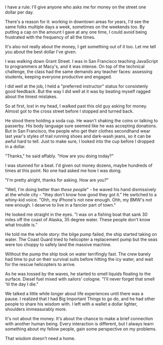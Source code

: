 I have a rule: I'll give anyone who asks me for money on the street one dollar per day.

There's a reason for it: working in downtown areas for years, I'd see the same folks multiple days a week, sometimes on the weekends too. By putting a cap on the amount I gave at any one time, I could avoid being frustrated with the frequency of all the times.

It's also not really about the money, I get something out of it too. Let me tell you about the best dollar I've given.

I was walking down Grant Street. I was in San Francisco teaching JavaScript to programmers at Macy's, and it was intense. On top of the technical challenge, the class had the same demands any teacher faces: assessing students, keeping everyone productive and engaged.

I did well at the job, I held a "preferred instructor" status for consistenly good feedback. But the way I did well at it was by beating myself ragged about the tiniest mistakes.

So at first, lost in my head, I walked past this old guy asking for money. Almost got to the cross street before I stopped and turned back.

He stood there holding a soda cup. He wasn't shaking the coins or talking to passerby. His body language sure seemed like he was accepting donations. But in San Francisco, the people who get their clothes secondhand wear last year's styles of trail running shoes and dark-wash jeans, so it can be awful hard to tell. Just to make sure, I looked into the cup before I dropped in a dollar.

"Thanks," he said affably. "How are you doing today?"

I was stunned for a beat. I'd given out money dozens, maybe hundreds of times at this point. No one had asked me how I was doing.

"I'm pretty alright, thanks for asking. How are you?"

"Well, I'm doing better than _these people_" - he waved his hand dismissively at the whole city - "they don't know how good they got it." He switched to a whiny-kid voice. "Ohh, my iPhone's not new enough. Ohh, my BMW's not new enough. I deserve to live in a fancier part of town."

He looked me straight in the eyes. "I was on a fishing boat that sank 30 miles off the coast of Alaska, 35 degree water. These people don't know what trouble is."

He told me the whole story: the bilge pump failed, the ship started taking on water. The Coast Guard tried to helicopter a replacement pump but the seas were too choppy to safely land the massive machine.

Without the pump the ship took on water terrifingly fast. The crew barely had time to put on their survival suits before hitting the icy water, and wait for the rescue helicopters to arrive.

As he was tossed by the waves, he started to smell liquids floating to the surface. Diesel fuel mixed with sailors' cologne. "I'll never forget that smell 'til the day I die."

We talked a little while longer about life experiences until there was a pause. I realized that I had Big Important Things to go do, and he had other people to share his wisdom with. I left with a wallet a dollar lighter, shoulders immeasurably more.

It's not about the money. It's about the chance to make a brief connection with another human being. Every interaction is different, but I always learn something about my fellow people, gain some perspective on my problems.

That wisdom doesn’t need a home.
